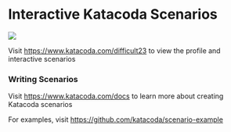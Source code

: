 # Interactive Katacoda Scenarios

[![](http://shields.katacoda.com/katacoda/difficult23/count.svg)](https://www.katacoda.com/difficult23 "Get your profile on Katacoda.com")

Visit https://www.katacoda.com/difficult23 to view the profile and interactive scenarios

### Writing Scenarios
Visit https://www.katacoda.com/docs to learn more about creating Katacoda scenarios

For examples, visit https://github.com/katacoda/scenario-example
